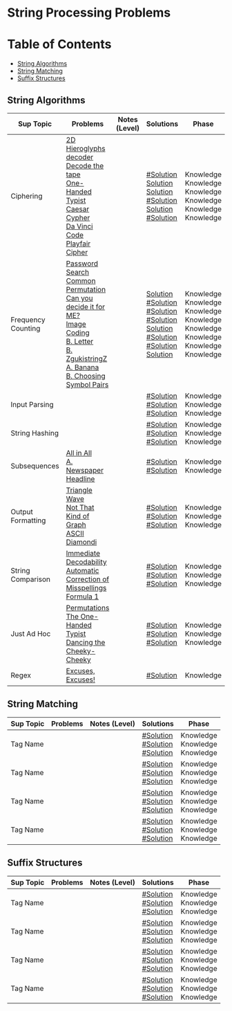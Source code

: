 # String Processing Problems

Table of Contents
=================
- [String Algorithms](#string-algorithms)
- [String Matching](#string-matching)
- [Suffix Structures](#suffix-structures)																								


## String Algorithms
Sup Topic    | Problems | Notes (Level)| Solutions| Phase
-------------| -------------   |-------------| -------------|-------------
Ciphering| [2D Hieroglyphs decoder](https://uva.onlinejudge.org/index.php?option=com_onlinejudge&Itemid=8&category=24&page=show_problem&problem=1792)<br>  [Decode the tape](https://uva.onlinejudge.org/index.php?option=com_onlinejudge&Itemid=8&category=24&page=show_problem&problem=1819)<br>[One-Handed Typist](https://uva.onlinejudge.org/index.php?option=com_onlinejudge&Itemid=8&category=24&page=show_problem&problem=2253)<br>[Caesar Cypher](https://uva.onlinejudge.org/index.php?option=com_onlinejudge&Itemid=8&category=24&page=show_problem&problem=495)<br>  [Da Vinci Code](https://uva.onlinejudge.org/index.php?option=com_onlinejudge&Itemid=8&category=24&page=show_problem&problem=2380)<br>  [Playfair Cipher](https://uva.onlinejudge.org/index.php?option=com_onlinejudge&Itemid=8&category=24&page=show_problem&problem=2744)<br> | |[#Solution]()<br> [Solution](https://github.com/basmaashouur/Competitive-Programming/blob/master/Solutions-library/string-processing-solutions/10878-UVa.cpp)<br> [Solution](https://github.com/basmaashouur/Competitive-Programming/blob/master/Solutions-library/string-processing-solutions/11278-UVa.cpp)<br>[#Solution]()<br> [Solution](https://github.com/basmaashouur/Competitive-Programming/blob/master/Solutions-library/string-processing-solutions/11385-UVa.cpp)<br> [#Solution]()<br>  | Knowledge<br> Knowledge<br> Knowledge<br>Knowledge<br> Knowledge<br> Knowledge<br>| 
Frequency Counting| [Password Search](https://uva.onlinejudge.org/index.php?option=com_onlinejudge&Itemid=8&category=24&page=show_problem&problem=843)<br>  [Common Permutation](https://uva.onlinejudge.org/index.php?option=com_onlinejudge&Itemid=8&category=24&page=show_problem&problem=1193)<br>  [Can you decide it for ME?](https://uva.onlinejudge.org/index.php?option=com_onlinejudge&Itemid=8&category=24&page=show_problem&problem=2144) <br>[Image Coding](https://uva.onlinejudge.org/index.php?option=com_onlinejudge&Itemid=8&category=24&page=show_problem&problem=2635)<br>  [B. Letter](http://codeforces.com/problemset/problem/43/B)<br>  [B. ZgukistringZ](http://codeforces.com/problemset/problem/551/B)<br>  [A. Banana](http://codeforces.com/problemset/problem/335/A)<br> [B. Choosing Symbol Pairs](http://codeforces.com/problemset/problem/50/B)<br>  | |[Solution](https://github.com/basmaashouur/Competitive-Programming/blob/master/Solutions-library/string-processing-solutions/902-UVa.cpp)<br> [#Solution]()<br> [#Solution]()<br> [#Solution]()<br>[Solution](https://github.com/basmaashouur/Competitive-Programming/blob/master/Solutions-library/string-processing-solutions/42B-CF.cpp)<br> [#Solution]()<br> [#Solution]()<br>[Solution](https://github.com/basmaashouur/Competitive-Programming/blob/master/Solutions-library/string-processing-solutions/47B-CF.cpp)<br> | Knowledge<br> Knowledge<br> Knowledge<br>  Knowledge<br> Knowledge<br> Knowledge<br> Knowledge<br> Knowledge<br>  | 
Input Parsing| []()<br>  []()<br>  []()<br>  | |[#Solution]()<br> [#Solution]()<br> [#Solution]()<br> | Knowledge<br> Knowledge<br> Knowledge<br>| 
String Hashing| []()<br>  []()<br>  []()<br>  | |[#Solution]()<br> [#Solution]()<br> [#Solution]()<br> | Knowledge<br> Knowledge<br> Knowledge<br>| 
Subsequences| [All in All](https://uva.onlinejudge.org/index.php?option=com_onlinejudge&Itemid=8&category=24&page=show_problem&problem=1281)<br>  [A. Newspaper Headline](http://codeforces.com/problemset/problem/91/A)<br>  | |[#Solution]()<br> [#Solution]()<br>  | Knowledge<br> Knowledge<br>| 
Output Formatting| [Triangle Wave](https://uva.onlinejudge.org/index.php?option=com_onlinejudge&Itemid=8&category=24&page=show_problem&problem=429)<br>  [Not That Kind of Graph](https://uva.onlinejudge.org/index.php?option=com_onlinejudge&Itemid=8&category=24&page=show_problem&problem=1741)<br>  [ASCII Diamondi](http://uva.onlinejudge.org/index.php?option=com_onlinejudge&Itemid=8&category=24&page=show_problem&problem=3307)<br>  | |[#Solution]()<br> [#Solution]()<br> [#Solution]()<br> | Knowledge<br> Knowledge<br> Knowledge<br>| 
String Comparison| [Immediate Decodability](https://uva.onlinejudge.org/index.php?option=com_onlinejudge&Itemid=8&category=24&page=show_problem&problem=585)<br>  [Automatic Correction of Misspellings](https://uva.onlinejudge.org/index.php?option=com_onlinejudge&Itemid=8&category=24&page=show_problem&problem=1989)<br>  [Formula 1](https://uva.onlinejudge.org/index.php?option=com_onlinejudge&Itemid=8&category=24&page=show_problem&problem=1997)<br>  | |[#Solution]()<br> [#Solution]()<br> [#Solution]()<br> | Knowledge<br> Knowledge<br> Knowledge<br>| 
Just Ad Hoc| [Permutations](http://uva.onlinejudge.org/index.php?option=com_onlinejudge&Itemid=8&category=24&page=show_problem&problem=882)<br>  [The One-Handed Typist](https://uva.onlinejudge.org/index.php?option=com_onlinejudge&Itemid=8&category=24&page=show_problem&problem=1334)<br>  [Dancing the Cheeky-Cheeky](https://uva.onlinejudge.org/index.php?option=com_onlinejudge&Itemid=8&category=24&page=show_problem&problem=2447)<br>  | |[#Solution]()<br> [#Solution]()<br> [#Solution]()<br> | Knowledge<br> Knowledge<br> Knowledge<br>|
Regex|[Excuses, Excuses!](https://uva.onlinejudge.org/index.php?option=com_onlinejudge&Itemid=8&page=show_problem&problem=350)||[#Solution]()<br> |  Knowledge<br> 

## String Matching
Sup Topic    | Problems | Notes (Level)| Solutions| Phase
-------------| -------------   |-------------| -------------|-------------
Tag Name| []()<br>  []()<br>  []()<br>  | |[#Solution]()<br> [#Solution]()<br> [#Solution]()<br> | Knowledge<br> Knowledge<br> Knowledge<br>| 
Tag Name| []()<br>  []()<br>  []()<br>  | |[#Solution]()<br> [#Solution]()<br> [#Solution]()<br> | Knowledge<br> Knowledge<br> Knowledge<br>| 
Tag Name| []()<br>  []()<br>  []()<br>  | |[#Solution]()<br> [#Solution]()<br> [#Solution]()<br> | Knowledge<br> Knowledge<br> Knowledge<br>| 
Tag Name| []()<br>  []()<br>  []()<br>  | |[#Solution]()<br> [#Solution]()<br> [#Solution]()<br> | Knowledge<br> Knowledge<br> Knowledge<br>|

## Suffix Structures
Sup Topic    | Problems | Notes (Level)| Solutions| Phase
-------------| -------------   |-------------| -------------|-------------
Tag Name| []()<br>  []()<br>  []()<br>  | |[#Solution]()<br> [#Solution]()<br> [#Solution]()<br> | Knowledge<br> Knowledge<br> Knowledge<br>| 
Tag Name| []()<br>  []()<br>  []()<br>  | |[#Solution]()<br> [#Solution]()<br> [#Solution]()<br> | Knowledge<br> Knowledge<br> Knowledge<br>| 
Tag Name| []()<br>  []()<br>  []()<br>  | |[#Solution]()<br> [#Solution]()<br> [#Solution]()<br> | Knowledge<br> Knowledge<br> Knowledge<br>| 
Tag Name| []()<br>  []()<br>  []()<br>  | |[#Solution]()<br> [#Solution]()<br> [#Solution]()<br> | Knowledge<br> Knowledge<br> Knowledge<br>|
